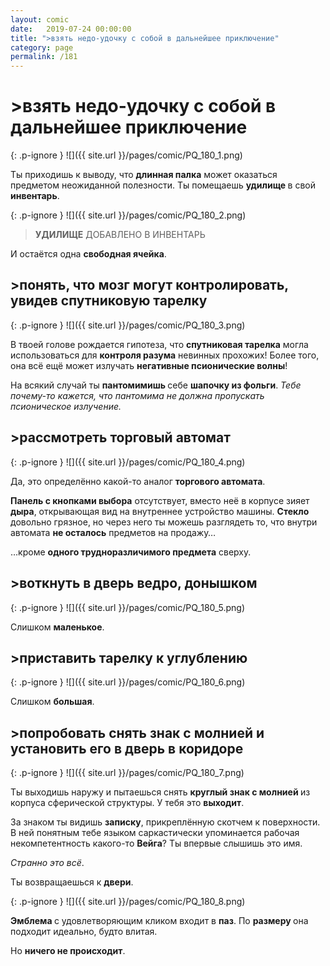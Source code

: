 ```yaml
---
layout: comic
date:   2019-07-24 00:00:00 
title: ">взять недо-удочку с собой в дальнейшее приключение"
category: page
permalink: /181
---
```

# >взять недо-удочку с собой в дальнейшее приключение

{: .p-ignore }
![]({{ site.url }}/pages/comic/PQ_180_1.png)

Ты приходишь к выводу, что <strong>длинная палка</strong> может оказаться предметом неожиданной полезности. Ты помещаешь <strong>удилище </strong>в свой <strong>инвентарь</strong>.

{: .p-ignore }
![]({{ site.url }}/pages/comic/PQ_180_2.png)

<blockquote><strong>УДИЛИЩЕ</strong> ДОБАВЛЕНО В ИНВЕНТАРЬ</blockquote>

И остаётся одна <strong>свободная ячейка</strong>.

## >понять, что мозг могут контролировать, увидев спутниковую тарелку

{: .p-ignore }
![]({{ site.url }}/pages/comic/PQ_180_3.png)

В твоей голове рождается гипотеза, что <strong>спутниковая тарелка</strong> могла использоваться для <strong>контроля разума</strong> невинных прохожих! Более того, она всё ещё может излучать <strong>негативные псионические волны</strong>!

На всякий случай ты <strong>пантомимишь </strong>себе <strong>шапочку из фольги</strong>. <em>Тебе почему-то кажется, что пантомима не должна пропускать псионическое излучение.</em>

## >рассмотреть торговый автомат

{: .p-ignore }
![]({{ site.url }}/pages/comic/PQ_180_4.png)

Да, это определённо какой-то аналог <strong>торгового автомата</strong>.

<strong>Панель с кнопками выбора</strong> отсутствует, вместо неё в корпусе зияет <strong>дыра</strong>, открывающая вид на внутреннее устройство машины. <strong>Стекло </strong>довольно грязное, но через него ты можешь разглядеть то, что внутри автомата <strong>не осталось</strong> предметов на продажу…

…кроме <strong>одного трудноразличимого предмета</strong> сверху.

## >воткнуть в дверь ведро, донышком

{: .p-ignore }
![]({{ site.url }}/pages/comic/PQ_180_5.png)

Слишком <strong>маленькое</strong>.

## >приставить тарелку к углублению

{: .p-ignore }
![]({{ site.url }}/pages/comic/PQ_180_6.png)

Слишком <strong>большая</strong>.

## >попробовать снять знак с молнией и установить его в дверь в коридоре

{: .p-ignore }
![]({{ site.url }}/pages/comic/PQ_180_7.png)

Ты выходишь наружу и пытаешься снять <strong>круглый знак с молнией </strong>из корпуса сферической структуры. У тебя это <strong>выходит</strong>.

За знаком ты видишь <strong>записку</strong>, прикреплённую скотчем к поверхности. В ней понятным тебе языком саркастически упоминается рабочая некомпетентность какого-то <strong>Вейга</strong>? Ты впервые слышишь это имя.

<em>Странно это всё</em>.

Ты возвращаешься к <strong>двери</strong>.

{: .p-ignore }
![]({{ site.url }}/pages/comic/PQ_180_8.png)

<strong>Эмблема </strong>с удовлетворяющим кликом входит в <strong>паз</strong>. По <strong>размеру </strong>она подходит идеально, будто влитая.

Но <strong>ничего не происходит</strong>.
